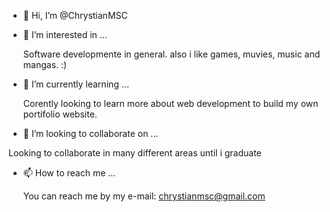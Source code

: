 - 👋 Hi, I’m @ChrystianMSC
  
- 👀 I’m interested in ...
  
  Software developmente in general. 
  also i like games, muvies, music and mangas. :)
  
- 🌱 I’m currently learning ...
  
  Corently looking to learn more about web development to build my own portifolio website.

- 💞️ I’m looking to collaborate on ...

 Looking to collaborate in many different areas until i graduate  

- 📫 How to reach me ...

  You can reach me by my e-mail: chrystianmsc@gmail.com

<!---
ChrystianMSC/ChrystianMSC is a ✨ special ✨ repository because its `README.md` (this file) appears on your GitHub profile.
You can click the Preview link to take a look at your changes.
--->
